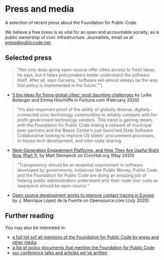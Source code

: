 # Press and media

A selection of recent press about the Foundation for Public Code.

We believe a free press is as vital for an open and accountable society, as is public ownership of civic infrastructure. Journalists, email us at <press@publiccode.net>.

## Selected press

> "Not only does going open-source offer cities access to fresh ideas, he says, but it helps policymakers better understand the software itself. After all, says Cerveny, “software will almost always be the way that policy is implemented in the future.”")

- [5 big ideas for fixing global cities’ most daunting challenges](https://fortune.com/2020/02/17/cities-challenges-solutions-housing-buses-climate-loneliness/) by Lydia Belanger and Emma Hinchliffe in Fortune.com (February 2020)

> "It’s also important proof of the ability of globally diverse, digitally-connected civic technology communities to reliably compete with for-profit government technology vendors. This trend is gaining steam, with the Foundation for Public Code linking a network of municipal peer partners and the Beeck Center’s just-launched State Software Collaborative looking to improve US states’ procurement processes, in-house tech development, and inter-state sharing.

- [Next-Generation Engagement Platforms, and How They Are Useful Right Now (Part 1)](https://civichall.org/civicist/next-generation-engagement-platforms-and-how-are-they-useful-right-now-part-1/), by Matt Stempeck on CivicHall.org (May 2020)

> "Transparency should be an essential requirement in software developed by governments. Initiatives like Public Money, Public Code and the Foundation for Public Code are doing an amazing job of helping public administrators understand why their code (our code as taxpayers) should be open source."

- [Open source development works to improve contact tracing in Europe](https://opensource.com/article/20/7/open-source-contact-tracing) by  J. Manrique Lopez de la Fuente on Opensource.com (July 2020)

## Further reading

You may also be interested in:

- [a full list sof all mentions of the Foundation for Public Code by press and other media](https://about.publiccode.net/activities/value-and-impact/all-press.html)
- [a list of policy documents that mention the Foundation for Public Code](https://about.publiccode.net/activities/value-and-impact/policy-documents.html)
- [our conference talks and articles we've written](https://projects.publiccode.net/talks-and-articles.html)

